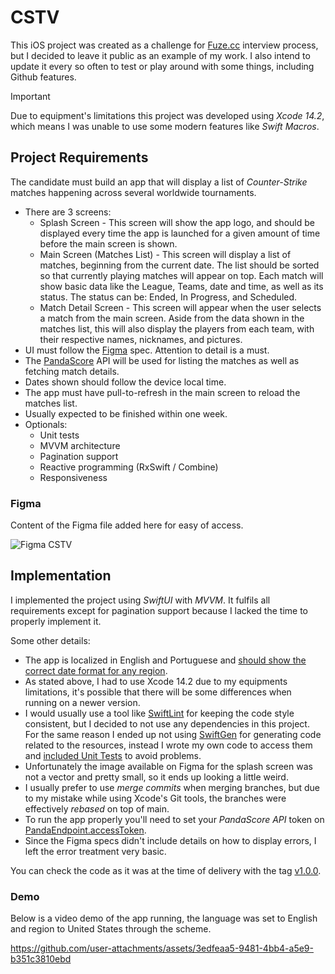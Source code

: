 # CSTV

This iOS project was created as a challenge for [Fuze.cc](https://fuze.cc/) interview process, but I decided to leave it public as an example of my work.
I also intend to update it every so often to test or play around with some things, including Github features.

> [!IMPORTANT]
> Due to equipment's limitations this project was developed using _Xcode 14.2_, which means I was unable to use some modern features like _Swift Macros_.

## Project Requirements

The candidate must build an app that will display a list of _Counter-Strike_ matches happening across several worldwide tournaments.

- There are 3 screens:
  - Splash Screen - This screen will show the app logo, and should be displayed every time the app is launched for a given amount of time before the main screen is shown.
  - Main Screen (Matches List) - This screen will display a list of matches, beginning from the current date. The list should be sorted so that currently playing matches will appear on top. Each match will show basic data like the League, Teams, date and time, as well as its status. The status can be: Ended, In Progress, and Scheduled.
  - Match Detail Screen - This screen will appear when the user selects a match from the main screen. Aside from the data shown in the matches list, this will also display the players from each team, with their respective names, nicknames, and pictures.
- UI must follow the [Figma](#figma) spec. Attention to detail is a must.
- The [PandaScore](https://pandascore.co/) API will be used for listing the matches as well as fetching match details.
- Dates shown should follow the device local time.
- The app must have pull-to-refresh in the main screen to reload the matches list.
- Usually expected to be finished within one week.
- Optionals:
  - Unit tests
  - MVVM architecture
  - Pagination support
  - Reactive programming (RxSwift / Combine)
  - Responsiveness

### Figma

Content of the Figma file added here for easy of access.

![Figma CSTV](https://github.com/user-attachments/assets/09a2d070-c260-4a6e-8eb0-adddbb5e5f75)

## Implementation

I implemented the project using _SwiftUI_ with _MVVM_. It fulfils all requirements except for pagination support because I lacked the time to properly implement it.

Some other details:

- The app is localized in English and Portuguese and [should show the correct date format for any region](https://github.com/Robuske/CSTV/blob/dcf34ddb8919522a29a3e5db1763af04a2869106/CSTV/List/MatchesList%2BViewModel.swift#L67).
- As stated above, I had to use Xcode 14.2 due to my equipments limitations, it's possible that there will be some differences when running on a newer version.
- I would usually use a tool like [SwiftLint](https://github.com/realm/SwiftLint) for keeping the code style consistent, but I decided to not use any dependencies in this project. For the same reason I ended up not using [SwiftGen](https://github.com/SwiftGen/SwiftGen) for generating code related to the resources, instead I wrote my own code to access them and [included Unit Tests](https://github.com/Robuske/CSTV/blob/dcf34ddb8919522a29a3e5db1763af04a2869106/CSTVTests/MainAssetsTests.swift) to avoid problems.
- Unfortunately the image available on Figma for the splash screen was not a vector and pretty small, so it ends up looking a little weird.
- I usually prefer to use _merge commits_ when merging branches, but due to my mistake while using Xcode's Git tools, the branches were effectively _rebased_ on top of main.
- To run the app properly you'll need to set your _PandaScore API_ token on [PandaEndpoint.accessToken](https://github.com/Robuske/CSTV/blob/dcf34ddb8919522a29a3e5db1763af04a2869106/CSTV/Network/PandaEndpoint.swift#L18).
- Since the Figma specs didn't include details on how to display errors, I left the error treatment very basic.

You can check the code as it was at the time of delivery with the tag [v1.0.0](https://github.com/Robuske/CSTV/tree/v1.0.0).

### Demo

Below is a video demo of the app running, the language was set to English and region to United States through the scheme.

https://github.com/user-attachments/assets/3edfeaa5-9481-4bb4-a5e9-b351c3810ebd



